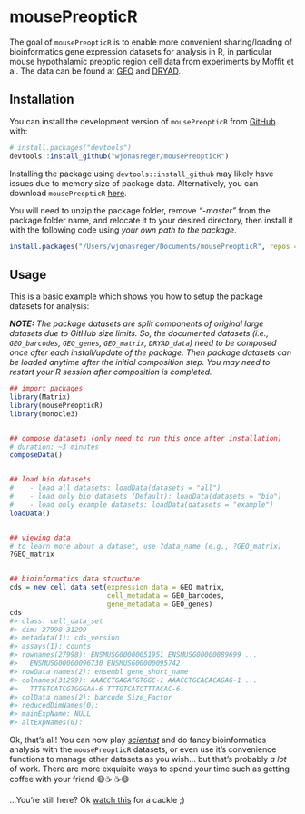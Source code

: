 
<!-- README.md is generated from README.Rmd. Please edit that file -->

# mousePreopticR

<!-- badges: start -->
<!-- badges: end -->

The goal of `mousePreopticR` is to enable more convenient
sharing/loading of bioinformatics gene expression datasets for analysis
in R, in particular mouse hypothalamic preoptic region cell data from
experiments by Moffit et al. The data can be found at
[GEO](https://www.ncbi.nlm.nih.gov/geo/query/acc.cgi?acc=GSE113576) and
[DRYAD](https://datadryad.org/stash/dataset/doi:10.5061/dryad.8t8s248).

## Installation

You can install the development version of `mousePreopticR` from
[GitHub](https://github.com/) with:

``` r
# install.packages("devtools")
devtools::install_github("wjonasreger/mousePreopticR")
```

Installing the package using `devtools::install_github` may likely have
issues due to memory size of package data. Alternatively, you can
download `mousePreopticR`
[here](https://github.com/wjonasreger/mousePreopticR/archive/refs/heads/master.zip).

You will need to unzip the package folder, remove *“-master”* from the
package folder name, and relocate it to your desired directory, then
install it with the following code using *your own path to the package*.

``` r
install.packages("/Users/wjonasreger/Documents/mousePreopticR", repos = NULL, type="source")
```

## Usage

This is a basic example which shows you how to setup the package
datasets for analysis:

***NOTE:** The package datasets are split components of original large
datasets due to GitHub size limits. So, the documented datasets (i.e.,
`GEO_barcodes`, `GEO_genes`, `GEO_matrix`, `DRYAD_data`) need to be
composed once after each install/update of the package. Then package
datasets can be loaded anytime after the initial composition step. You
may need to restart your R session after composition is completed.*

``` r
## import packages
library(Matrix)
library(mousePreopticR)
library(monocle3)


## compose datasets (only need to run this once after installation)
# duration: ~3 minutes
composeData()


## load bio datasets
#    - load all datasets: loadData(datasets = "all")
#    - load only bio datasets (Default): loadData(datasets = "bio")
#    - load only example datasets: loadData(datasets = "example")
loadData()


## viewing data
# to learn more about a dataset, use ?data_name (e.g., ?GEO_matrix)
?GEO_matrix


## bioinformatics data structure
cds = new_cell_data_set(expression_data = GEO_matrix,
                        cell_metadata = GEO_barcodes,
                        gene_metadata = GEO_genes)
cds
#> class: cell_data_set 
#> dim: 27998 31299 
#> metadata(1): cds_version
#> assays(1): counts
#> rownames(27998): ENSMUSG00000051951 ENSMUSG00000089699 ...
#>   ENSMUSG00000096730 ENSMUSG00000095742
#> rowData names(2): ensembl gene_short_name
#> colnames(31299): AAACCTGAGATGTGGC-1 AAACCTGCACACAGAG-1 ...
#>   TTTGTCATCGTGGGAA-6 TTTGTCATCTTTACAC-6
#> colData names(2): barcode Size_Factor
#> reducedDimNames(0):
#> mainExpName: NULL
#> altExpNames(0):
```

Ok, that’s all! You can now play
*[scientist](https://youtu.be/RB-RcX5DS5A)* and do fancy bioinformatics
analysis with the `mousePreopticR` datasets, or even use it’s
convenience functions to manage other datasets as you wish… but that’s
probably *a lot* of work. There are more exquisite ways to spend your
time such as getting coffee with your friend 😄☕ ☕😄

…You’re still here? Ok [watch this](https://youtu.be/xvFZjo5PgG0) for a
cackle ;)

